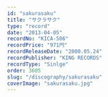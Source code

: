 ```yaml
---
id: "sakurasaku"
title: "サクラサク"
type: "record"
date: "2013-04-05"
recordNo: "KICA-506"
recordPrice: "971円"
recordReleaseDate: "2000.05.24"
recordPublisher: "KING RECORDS"
recordType: "Sinlge"
order: 3605
slug: "/discography/sakurasaku"
coverImage: "sakurasaku.jpg"
---
```




